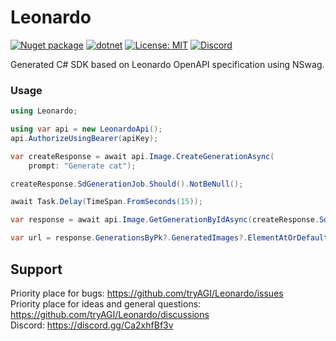 # Leonardo

[![Nuget package](https://img.shields.io/nuget/vpre/tryAGI.Leonardo)](https://www.nuget.org/packages/tryAGI.Leonardo/)
[![dotnet](https://github.com/tryAGI/Leonardo/actions/workflows/dotnet.yml/badge.svg?branch=main)](https://github.com/tryAGI/Leonardo/actions/workflows/dotnet.yml)
[![License: MIT](https://img.shields.io/github/license/tryAGI/Leonardo)](https://github.com/tryAGI/Leonardo/blob/main/LICENSE.txt)
[![Discord](https://img.shields.io/discord/1115206893015662663?label=Discord&logo=discord&logoColor=white&color=d82679)](https://discord.gg/Ca2xhfBf3v)

Generated C# SDK based on Leonardo OpenAPI specification using NSwag.  

### Usage
```csharp
using Leonardo;

using var api = new LeonardoApi();
api.AuthorizeUsingBearer(apiKey);

var createResponse = await api.Image.CreateGenerationAsync(
    prompt: "Generate cat");

createResponse.SdGenerationJob.Should().NotBeNull();

await Task.Delay(TimeSpan.FromSeconds(15));

var response = await api.Image.GetGenerationByIdAsync(createResponse.SdGenerationJob?.GenerationId ?? throw new InvalidOperationException("GenerationId is null"));

var url = response.GenerationsByPk?.GeneratedImages?.ElementAtOrDefault(0)?.Url;
```

## Support

Priority place for bugs: https://github.com/tryAGI/Leonardo/issues  
Priority place for ideas and general questions: https://github.com/tryAGI/Leonardo/discussions  
Discord: https://discord.gg/Ca2xhfBf3v  